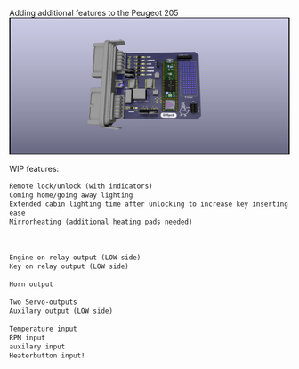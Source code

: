 Adding additional features to the Peugeot 205
![Board render](assets/205PCB.png)

WIP features:

	Remote lock/unlock (with indicators)
	Coming home/going away lighting
	Extended cabin lighting time after unlocking to increase key inserting ease
	Mirrorheating (additional heating pads needed)
	
	
	
	Engine on relay output (LOW side)
	Key on relay output (LOW side)
	
	Horn output
	
	Two Servo-outputs
	Auxilary output (LOW side)
	
	Temperature input
	RPM input
	auxilary input
	Heaterbutton input!
